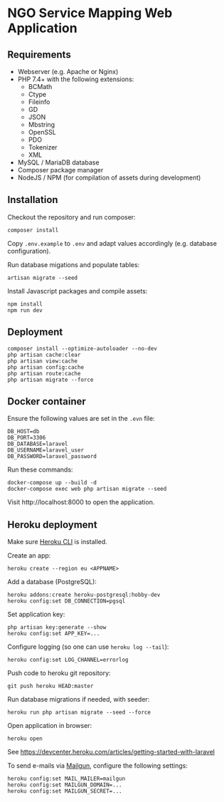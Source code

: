 # NGO Service Mapping Web Application

## Requirements

* Webserver (e.g. Apache or Nginx)
* PHP 7.4+ with the following extensions:
  * BCMath
  * Ctype
  * Fileinfo
  * GD
  * JSON
  * Mbstring
  * OpenSSL
  * PDO
  * Tokenizer
  * XML
* MySQL / MariaDB database
* Composer package manager
* NodeJS / NPM (for compilation of assets during development)

## Installation

Checkout the repository and run composer:

    composer install

Copy `.env.example` to `.env` and adapt values accordingly (e.g. database configuration).

Run database migations and populate tables:

    artisan migrate --seed

Install Javascript packages and compile assets:

    npm install
    npm run dev

## Deployment

    composer install --optimize-autoloader --no-dev
    php artisan cache:clear
    php artisan view:cache
    php artisan config:cache
    php artisan route:cache
    php artisan migrate --force

## Docker container

Ensure the following values are set in the `.evn` file:

    DB_HOST=db
    DB_PORT=3306
    DB_DATABASE=laravel
    DB_USERNAME=laravel_user
    DB_PASSWORD=laravel_password

Run these commands:

    docker-compose up --build -d
    docker-compose exec web php artisan migrate --seed

Visit http://localhost:8000 to open the application.

## Heroku deployment

Make sure [Heroku CLI](https://devcenter.heroku.com/articles/heroku-cli) is installed.

Create an app:

    heroku create --region eu <APPNAME>

Add a database (PostgreSQL):

    heroku addons:create heroku-postgresql:hobby-dev
    heroku config:set DB_CONNECTION=pgsql

Set application key:

    php artisan key:generate --show
    heroku config:set APP_KEY=...

Configure logging (so one can use `heroku log --tail`):

    heroku config:set LOG_CHANNEL=errorlog

Push code to heroku git repository:

    git push heroku HEAD:master

Run database migrations if needed, with seeder:

    heroku run php artisan migrate --seed --force

Open application in browser:

    heroku open

See https://devcenter.heroku.com/articles/getting-started-with-laravel

To send e-mails via [Mailgun](https://www.mailgun.com/), configure the following settings:

    heroku config:set MAIL_MAILER=mailgun
    heroku config:set MAILGUN_DOMAIN=...
    heroku config:set MAILGUN_SECRET=...
